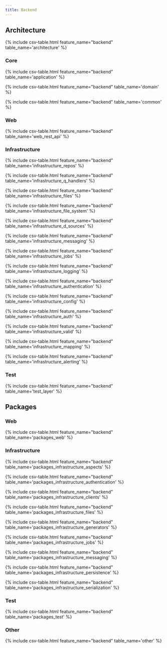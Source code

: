```yaml
---
title: Backend
---
```


## Architecture

{% include csv-table.html feature_name="backend" table_name='architecture' %}

### Core

{% include csv-table.html feature_name="backend" table_name='application' %}

{% include csv-table.html feature_name="backend" table_name='domain' %}

{% include csv-table.html feature_name="backend" table_name='common' %}

### Web

{% include csv-table.html feature_name="backend" table_name='web_rest_api' %}

### Infrastructure

{% include csv-table.html feature_name="backend" table_name='infrastructure_repos' %}

{% include csv-table.html feature_name="backend" table_name='infrastructure_q_handlers' %}

{% include csv-table.html feature_name="backend" table_name='infrastructure_files' %}

{% include csv-table.html feature_name="backend" table_name='infrastructure_file_system' %}

{% include csv-table.html feature_name="backend" table_name='infrastructure_d_sources' %}

{% include csv-table.html feature_name="backend" table_name='infrastructure_messaging' %}

{% include csv-table.html feature_name="backend" table_name='infrastructure_jobs' %}

{% include csv-table.html feature_name="backend" table_name='infrastructure_logging' %}

{% include csv-table.html feature_name="backend" table_name='infrastructure_authentication' %}

{% include csv-table.html feature_name="backend" table_name='infrastructure_config' %}

{% include csv-table.html feature_name="backend" table_name='infrastructure_auth' %}

{% include csv-table.html feature_name="backend" table_name='infrastructure_valid' %}

{% include csv-table.html feature_name="backend" table_name='infrastructure_mapping' %}

{% include csv-table.html feature_name="backend" table_name='infrastructure_alerting' %}

### Test

{% include csv-table.html feature_name="backend" table_name='test_layer' %}

## Packages

### Web

{% include csv-table.html feature_name="backend" table_name='packages_web' %}

### Infrastructure

{% include csv-table.html feature_name="backend" table_name='packages_infrastructure_aspects' %}

{% include csv-table.html feature_name="backend" table_name='packages_infrastructure_authentication' %}

{% include csv-table.html feature_name="backend" table_name='packages_infrastructure_clients' %}

{% include csv-table.html feature_name="backend" table_name='packages_infrastructure_files' %}

{% include csv-table.html feature_name="backend" table_name='packages_infrastructure_generators' %}

{% include csv-table.html feature_name="backend" table_name='packages_infrastructure_jobs' %}

{% include csv-table.html feature_name="backend" table_name='packages_infrastructure_messaging' %}

{% include csv-table.html feature_name="backend" table_name='packages_infrastructure_persistence' %}

{% include csv-table.html feature_name="backend" table_name='packages_infrastructure_serialization' %}

### Test

{% include csv-table.html feature_name="backend" table_name='packages_test' %}

### Other

{% include csv-table.html feature_name="backend" table_name='other' %}
